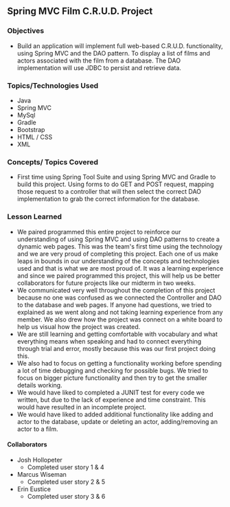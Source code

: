 ## Spring MVC Film C.R.U.D. Project

### Objectives

+ Build an application will implement full web-based C.R.U.D. functionality, using Spring MVC and the DAO pattern. 
 To display a list of films and actors associated with the film from a database. The DAO implementation will use JDBC to persist and retrieve data.

### Topics/Technologies Used

+ Java 
+ Spring MVC
+ MySql
+ Gradle
+ Bootstrap
+ HTML / CSS
+ XML

### Concepts/ Topics Covered
 
 + First time using Spring Tool Suite and using Spring MVC and Gradle to build this project. Using forms to do GET and POST request, 
  mapping those request to a controller that will then select the correct DAO implementation to grab the correct information for the database. 


### Lesson Learned
 + We paired programmed this entire project to reinforce our understanding of using Spring MVC and using DAO patterns to create a dynamic web pages.
 This was the team's first time using the technology and we are very proud of completing this project. Each one of us make leaps in bounds in our
 understanding of the concepts and technologies used and that is what we are most proud of. It was a learning experience and since we paired programmed
 this project, this will help us be better collaborators for future projects like our midterm in two weeks.
 + We communicated very well throughout the completion of this project because no one was confused as we connected the Controller and DAO to the database and web pages.
 If anyone had questions, we tried to explained as we went along and not taking learning experience from any member. We also drew how the project was connect on
 a white board to help us visual how the project was created. 
 + We are still learning and getting comfortable with vocabulary and what everything means when speaking and had to connect everything through trial and error,
  mostly because this was our first project doing this.
 + We also had to focus on getting a functionality working before spending a lot of time debugging and checking for possible bugs. We tried to focus on bigger picture
 functionality and then try to get the smaller details working.
 + We would have liked to completed a JUNIT test for every code we written, but due to the lack of experience and time constraint. This would have resulted in an incomplete project.
 + We would have liked to added additional functionality like adding and actor to the database, update or deleting an actor, adding/removing an actor to a film.
 
 
#### Collaborators

* Josh Hollopeter
	+ Completed user story 1 & 4
* Marcus Wiseman
	+ Completed user story 2 & 5
* Erin Eustice
	+ Completed user story 3 & 6




